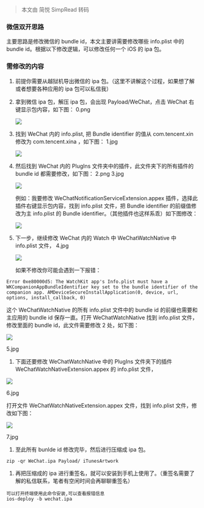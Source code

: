 > 本文由 简悦 SimpRead 转码

### 微信双开思路

主要思路是修改微信的 bundle id，本文主要讲需要修改哪些 info.plist 中的 bundle id。根据以下修改逻辑，可以修改任何一个 iOS 的 ipa 包。

### 需修改的内容

1. 前提你需要从越狱机导出微信的 ipa 包。（这里不讲解这个过程，如果想了解或者想要各种应用的 ipa 包可以私信我）
2. 拿到微信 ipa 包，解压 ipa 包，会出现 Payload/WeChat，点击 WeChat 右键显示包内容，如下图： 0.png
    
    [![](http://upload-images.jianshu.io/upload_images/4898000-860bbf8bfc97699e.png)](http://upload-images.jianshu.io/upload_images/4898000-860bbf8bfc97699e.png)
    
3. 找到 WeChat 内的 info.plist, 把 Bundle identifier 的值从 com.tencent.xin 修改为 com.tencent.xina ，如下图： 1.jpg
    
    [![](http://upload-images.jianshu.io/upload_images/4898000-25968c9e9c0aff92.jpg)](http://upload-images.jianshu.io/upload_images/4898000-25968c9e9c0aff92.jpg)
    
4. 然后找到 WeChat 内的 PlugIns 文件夹中的插件，此文件夹下的所有插件的 bundle id 都需要修改，如下图： 2.png 3.jpg
    
    [![](http://upload-images.jianshu.io/upload_images/4898000-55eabf8410fd15cb.png)](http://upload-images.jianshu.io/upload_images/4898000-55eabf8410fd15cb.png)
    
    例如：我要修改 WeChatNotificationServiceExtension.appex 插件，选择此插件右键显示包内容，找到 info.plist 文件，把 Bundle identifier 的前缀值修改为主 info.plist 的 Bundle identifier。（其他插件也这样系乖）如下图修改：
    
    [![](http://upload-images.jianshu.io/upload_images/4898000-e9ed5d4fb617a2f3.jpg)](http://upload-images.jianshu.io/upload_images/4898000-e9ed5d4fb617a2f3.jpg)
    
5. 下一步，继续修改 WeChat 内的 Watch 中 WeChatWatchNative 中 info.plist 文件， 4.jpg
    
    [![](http://upload-images.jianshu.io/upload_images/4898000-f7401c0ce86f5b5f.jpg)](http://upload-images.jianshu.io/upload_images/4898000-f7401c0ce86f5b5f.jpg)
    
    如果不修改你可能会遇到一下报错：
    

```Plain
Error 0xe80000d5: The WatchKit app's Info.plist must have a WKCompanionAppBundleIdentifier key set to the bundle identifier of the companion app. AMDeviceSecureInstallApplication(0, device, url, options, install_callback, 0)
```

这个 WeChatWatchNative 的所有 info.plist 文件中的 bundle id 的前缀也需要和主应用的 bundle id 保存一直。打开 WeChatWatchNative 找到 info.plist 文件，修改里面的 bundle id，此文件需要修改 2 处，如下图：

[![](http://upload-images.jianshu.io/upload_images/4898000-71db7d028545a99f.jpg)](http://upload-images.jianshu.io/upload_images/4898000-71db7d028545a99f.jpg)

5.jpg

1. 下面还要修改 WeChatWatchNative 中的 PlugIns 文件夹下的插件 WeChatWatchNativeExtension.appex 的 info.plist 文件，

[![](http://upload-images.jianshu.io/upload_images/4898000-e14e16903bc0ee8d.jpg)](http://upload-images.jianshu.io/upload_images/4898000-e14e16903bc0ee8d.jpg)

6.jpg

打开文件 WeChatWatchNativeExtension.appex 文件，找到 info.plist 文件，修改如下图：

[![](http://upload-images.jianshu.io/upload_images/4898000-7b7ec0b4e6a3b960.jpg)](http://upload-images.jianshu.io/upload_images/4898000-7b7ec0b4e6a3b960.jpg)

7.jpg

1. 至此所有 bunlde id 修改完毕，然后进行压缩成 ipa 包。

```Plain
zip -qr WeChat.ipa Payload/ iTunesArtwork
```

1. 再把压缩成的 ipa 进行重签名，就可以安装到手机上使用了。（重签名需要了解的私信联系，笔者有空闲时间会再聊聊重签名）

```Plain
可以打开终端使用此命令安装,可以查看报错信息
ios-deploy -b wechat.ipa
```